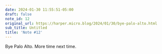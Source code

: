 ```yaml
---
date: 2024-01-30 11:55:51-05:00
draft: false
note_id: 12
original_url: https://harper.micro.blog/2024/01/30/bye-palo-alto.html
sub_title: Untitled
title: 'Note #12'
---
```


Bye Palo Alto. More time next time.